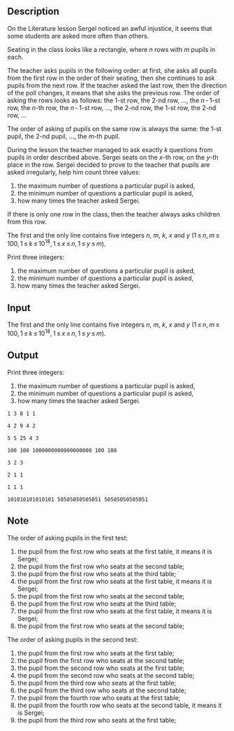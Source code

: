## Description

<div><p>On the Literature lesson Sergei noticed an awful injustice, it seems that some students are asked more often than others.</p><p>Seating in the class looks like a rectangle, where <span class="tex-span"><i>n</i></span> rows with <span class="tex-span"><i>m</i></span> pupils in each. </p><p>The teacher asks pupils in the following order: at first, she asks all pupils from the first row in the order of their seating, then she continues to ask pupils from the next row. If the teacher asked the last row, then the direction of the poll changes, it means that she asks the previous row. The order of asking the rows looks as follows: the <span class="tex-span">1</span>-st row, the <span class="tex-span">2</span>-nd row, <span class="tex-span">...</span>, the <span class="tex-span"><i>n</i> - 1</span>-st row, the <span class="tex-span"><i>n</i></span>-th row, the <span class="tex-span"><i>n</i> - 1</span>-st row, <span class="tex-span">...</span>, the <span class="tex-span">2</span>-nd row, the <span class="tex-span">1</span>-st row, the <span class="tex-span">2</span>-nd row, <span class="tex-span">...</span></p><p>The order of asking of pupils on the same row is always the same: the <span class="tex-span">1</span>-st pupil, the <span class="tex-span">2</span>-nd pupil, <span class="tex-span">...</span>, the <span class="tex-span"><i>m</i></span>-th pupil.</p><p>During the lesson the teacher managed to ask exactly <span class="tex-span"><i>k</i></span> questions from pupils in order described above. Sergei seats on the <span class="tex-span"><i>x</i></span>-th row, on the <span class="tex-span"><i>y</i></span>-th place in the row. Sergei decided to prove to the teacher that pupils are asked irregularly, help him count three values:</p><ol> <li> the maximum number of questions a particular pupil is asked, </li><li> the minimum number of questions a particular pupil is asked, </li><li> how many times the teacher asked Sergei. </li></ol><p>If there is only one row in the class, then the teacher always asks children from this row.</p></div><div class="input-specification"><p>The first and the only line contains five integers <span class="tex-span"><i>n</i></span>, <span class="tex-span"><i>m</i></span>, <span class="tex-span"><i>k</i></span>, <span class="tex-span"><i>x</i></span> and <span class="tex-span"><i>y</i></span> (<span class="tex-span">1 ≤ <i>n</i>, <i>m</i> ≤ 100, 1 ≤ <i>k</i> ≤ 10<sup class="upper-index">18</sup>, 1 ≤ <i>x</i> ≤ <i>n</i>, 1 ≤ <i>y</i> ≤ <i>m</i></span>).</p></div><div class="output-specification"><p>Print three integers:</p><ol> <li> the maximum number of questions a particular pupil is asked, </li><li> the minimum number of questions a particular pupil is asked, </li><li> how many times the teacher asked Sergei. </li></ol></div>

## Input

<p>The first and the only line contains five integers <span class="tex-span"><i>n</i></span>, <span class="tex-span"><i>m</i></span>, <span class="tex-span"><i>k</i></span>, <span class="tex-span"><i>x</i></span> and <span class="tex-span"><i>y</i></span> (<span class="tex-span">1 ≤ <i>n</i>, <i>m</i> ≤ 100, 1 ≤ <i>k</i> ≤ 10<sup class="upper-index">18</sup>, 1 ≤ <i>x</i> ≤ <i>n</i>, 1 ≤ <i>y</i> ≤ <i>m</i></span>).</p>

## Output

<p>Print three integers:</p><ol> <li> the maximum number of questions a particular pupil is asked, </li><li> the minimum number of questions a particular pupil is asked, </li><li> how many times the teacher asked Sergei. </li></ol>





```input1
1 3 8 1 1

```




```input2
4 2 9 4 2

```




```input3
5 5 25 4 3

```




```input4
100 100 1000000000000000000 100 100

```




```output1
3 2 3
```




```output2
2 1 1
```




```output3
1 1 1
```




```output4
101010101010101 50505050505051 50505050505051
```



## Note

<p>The order of asking pupils in the first test: </p><ol> <li> the pupil from the first row who seats at the first table, it means it is Sergei; </li><li> the pupil from the first row who seats at the second table; </li><li> the pupil from the first row who seats at the third table; </li><li> the pupil from the first row who seats at the first table, it means it is Sergei; </li><li> the pupil from the first row who seats at the second table; </li><li> the pupil from the first row who seats at the third table; </li><li> the pupil from the first row who seats at the first table, it means it is Sergei; </li><li> the pupil from the first row who seats at the second table; </li></ol><p>The order of asking pupils in the second test: </p><ol> <li> the pupil from the first row who seats at the first table; </li><li> the pupil from the first row who seats at the second table; </li><li> the pupil from the second row who seats at the first table; </li><li> the pupil from the second row who seats at the second table; </li><li> the pupil from the third row who seats at the first table; </li><li> the pupil from the third row who seats at the second table; </li><li> the pupil from the fourth row who seats at the first table; </li><li> the pupil from the fourth row who seats at the second table, it means it is Sergei; </li><li> the pupil from the third row who seats at the first table; </li></ol>
